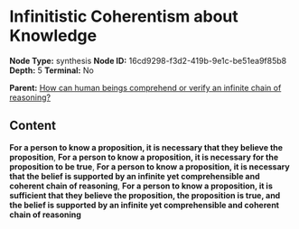 # Infinitistic Coherentism about Knowledge

**Node Type:** synthesis
**Node ID:** 16cd9298-f3d2-419b-9e1c-be51ea9f85b8
**Depth:** 5
**Terminal:** No

**Parent:** [How can human beings comprehend or verify an infinite chain of reasoning?](how-can-human-beings-comprehend-or-verify-an-infinite-chain-of-reasoning-antithesis-062c5f9d-25b6-4366-9048-7537324a1539.md)

## Content

**For a person to know a proposition, it is necessary that they believe the proposition**, **For a person to know a proposition, it is necessary for the proposition to be true**, **For a person to know a proposition, it is necessary that the belief is supported by an infinite yet comprehensible and coherent chain of reasoning**, **For a person to know a proposition, it is sufficient that they believe the proposition, the proposition is true, and the belief is supported by an infinite yet comprehensible and coherent chain of reasoning**
